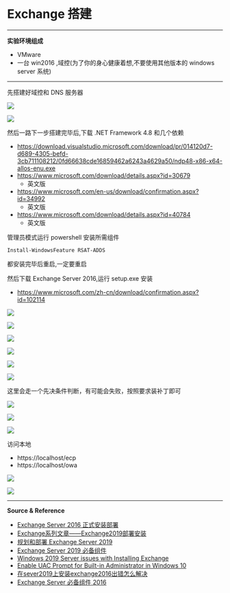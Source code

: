 # Exchange 搭建

---

**实验环境组成**
- VMware
- 一台 win2016 ,域控(为了你的身心健康着想,不要使用其他版本的 windows server 系统)

---

先搭建好域控和 DNS 服务器

![](../../../../assets/img/Integrated/Windows/实验/Exchange搭建/1.png)

![](../../../../assets/img/Integrated/Windows/实验/Exchange搭建/2.png)

然后一路下一步搭建完毕后,下载 .NET Framework 4.8 和几个依赖
- https://download.visualstudio.microsoft.com/download/pr/014120d7-d689-4305-befd-3cb711108212/0fd66638cde16859462a6243a4629a50/ndp48-x86-x64-allos-enu.exe
- https://www.microsoft.com/download/details.aspx?id=30679
    - 英文版
- https://www.microsoft.com/en-us/download/confirmation.aspx?id=34992
    - 英文版
- https://www.microsoft.com/download/details.aspx?id=40784
    - 英文版

管理员模式运行 powershell 安装所需组件
```
Install-WindowsFeature RSAT-ADDS
```

都安装完毕后重启,一定要重启

然后下载 Exchange Server 2016,运行 setup.exe 安装
- https://www.microsoft.com/zh-cn/download/confirmation.aspx?id=102114

![](../../../../assets/img/Integrated/Windows/实验/Exchange搭建/3.png)

![](../../../../assets/img/Integrated/Windows/实验/Exchange搭建/4.png)

![](../../../../assets/img/Integrated/Windows/实验/Exchange搭建/5.png)

![](../../../../assets/img/Integrated/Windows/实验/Exchange搭建/6.png)

![](../../../../assets/img/Integrated/Windows/实验/Exchange搭建/7.png)

![](../../../../assets/img/Integrated/Windows/实验/Exchange搭建/8.png)

这里会走一个先决条件判断，有可能会失败，按照要求装补丁即可

![](../../../../assets/img/Integrated/Windows/实验/Exchange搭建/9.png)

![](../../../../assets/img/Integrated/Windows/实验/Exchange搭建/10.png)

![](../../../../assets/img/Integrated/Windows/实验/Exchange搭建/11.png)

访问本地
- https://localhost/ecp
- https://localhost/owa

![](../../../../assets/img/Integrated/Windows/实验/Exchange搭建/12.png)

![](../../../../assets/img/Integrated/Windows/实验/Exchange搭建/13.png)

---

**Source & Reference**
- [Exchange Server 2016 正式安装部署](https://blog.csdn.net/zhaowei198311/article/details/107391577)
- [Exchange系列文章——Exchange2019部署安装](https://www.xiaobei.us/archives/775.html)
- [规划和部署 Exchange Server 2019](https://docs.microsoft.com/zh-cn/exchange/plan-and-deploy/plan-and-deploy?view=exchserver-2019)
- [Exchange Server 2019 必备组件](https://docs.microsoft.com/zh-cn/exchange/plan-and-deploy/prerequisites?view=exchserver-2019)
- [Windows 2019 Server issues with Installing Exchange](https://www.reddit.com/r/sysadmin/comments/dg58ft/windows_2019_server_issues_with_installing/)
- [Enable UAC Prompt for Built-in Administrator in Windows 10](https://winaero.com/enable-uac-prompt-built-in-administrator-windows-10/)
- [在sever2019上安装exchange2016出错怎么解决](https://social.technet.microsoft.com/Forums/zh-CN/4f5566df-7b5a-4cd2-b846-27eee41ab230/22312sever2019199782343335013exchange2016209863816924590200403529920915?forum=exchangeserverzhchs)
- [Exchange Server 必备组件 2016](https://docs.microsoft.com/zh-cn/exchange/plan-and-deploy/prerequisites?view=exchserver-2016)
